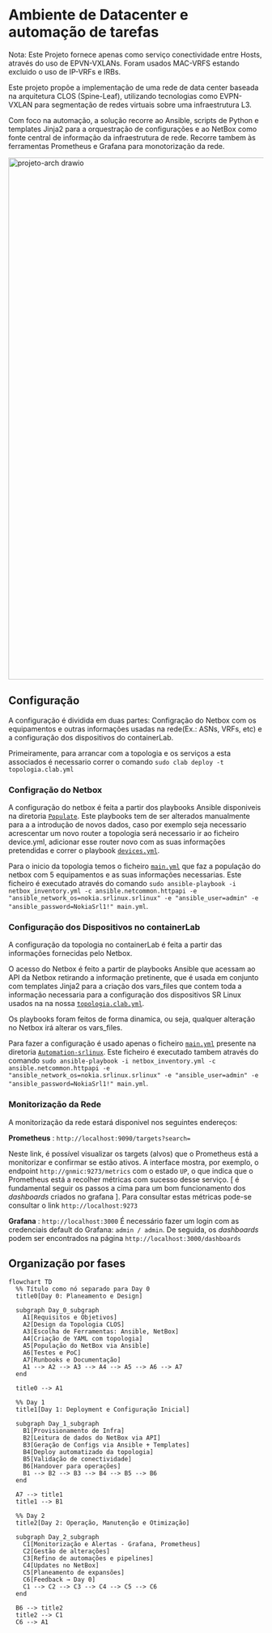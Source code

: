 # Ambiente de Datacenter e automação de tarefas

Nota: Este Projeto fornece apenas como serviço conectividade entre Hosts, através do uso de EPVN-VXLANs. Foram usados MAC-VRFS estando excluido o uso de IP-VRFs e IRBs.

Este projeto propõe a implementação de uma rede de data center baseada na arquitetura CLOS (Spine-Leaf), utilizando tecnologias como EVPN-VXLAN para segmentação de redes virtuais sobre uma infraestrutura L3.

Com foco na automação, a solução recorre ao Ansible, scripts de Python e templates Jinja2 para a orquestração de configurações e ao NetBox como fonte central de informação da infraestrutura de rede. Recorre tambem às ferramentas Prometheus e Grafana para monotorização da rede.

<img width="2000" height="1031" alt="projeto-arch drawio" src="https://github.com/user-attachments/assets/fd65e6b2-bd25-4dc9-bd2b-92e5ef045b47" />

## Configuração

A configuração é dividida em duas partes: Configração do Netbox com os equipamentos e outras informações usadas na rede(Ex.: ASNs, VRFs, etc) e a configuração dos dispositivos do containerLab.

Primeiramente, para arrancar com a topologia e os serviços a esta associados é necessario correr o comando ```sudo clab deploy -t topologia.clab.yml```

###  Configração do Netbox

A configuração do netbox é feita a partir dos playbooks Ansible disponiveis na diretoria [`Populate`](/Populate). Este playbooks tem de ser alterados manualmente para a a introdução de novos dados, caso por exemplo seja necessario acrescentar um novo router a topologia será necessario ir ao ficheiro device.yml, adicionar esse router novo com as suas informações pretendidas e correr o playbook [`devices.yml`](/Populate/devices.yml).

Para o inicio da topologia temos o ficheiro [`main.yml`](/Populate/main.yml) que faz a população do netbox com 5 equipamentos e as suas informações necessarias.
Este ficheiro é executado através do comando ```sudo ansible-playbook -i netbox_inventory.yml -c ansible.netcommon.httpapi -e "ansible_network_os=nokia.srlinux.srlinux" -e "ansible_user=admin" -e "ansible_password=NokiaSrl1!" main.yml```.

### Configuração dos Dispositivos no containerLab

A configuração da topologia no containerLab é feita a partir das informações fornecidas pelo Netbox.

O acesso do Netbox é feito a partir de playbooks Ansible que acessam ao API da Netbox retirando a informação pretinente, que é usada em conjunto com templates Jinja2 para a criação dos vars_files que contem toda a informação necessaria para a configuração dos dispositivos SR Linux usados na na nossa [`topologia.clab.yml`](topologia.clab.yml).

Os playbooks foram feitos de forma dinamica, ou seja, qualquer alteração no Netbox irá alterar os vars_files.

Para fazer a configuração é usado apenas o ficheiro [`main.yml`](/Automation-srlinux/main.yml) presente na diretoria [`Automation-srlinux`](/Automation-srlinux).
Este ficheiro é executado tambem através do comando ```sudo ansible-playbook -i netbox_inventory.yml -c ansible.netcommon.httpapi -e "ansible_network_os=nokia.srlinux.srlinux" -e "ansible_user=admin" -e "ansible_password=NokiaSrl1!" main.yml```.

### Monitorização da Rede

A monitorização da rede estará disponivel nos seguintes endereços:

**Prometheus** : ```http://localhost:9090/targets?search=```

  Neste link, é possível visualizar os targets (alvos) que o Prometheus está a monitorizar e confirmar se estão ativos. A interface mostra, por exemplo, o endpoint ```http://gnmic:9273/metrics``` com o estado ```UP```, o que indica que o Prometheus está a recolher métricas com sucesso desse serviço.
 [ é fundamental seguir os passos a cima para um bom funcionamento dos _dashboards_ criados no grafana ].
 Para consultar estas métricas pode-se consultar o link ```http://localhost:9273```

**Grafana** : ```http://localhost:3000```
  É necessário fazer um login com as credenciais default do Grafana: ```admin / admin```.
  De seguida, os _dashboards_ podem ser encontrados na página ```http://localhost:3000/dashboards```

## Organização por fases

```mermaid
flowchart TD
  %% Título como nó separado para Day 0
  title0[Day 0: Planeamento e Design]

  subgraph Day_0_subgraph
    A1[Requisitos e Objetivos]
    A2[Design da Topologia CLOS]
    A3[Escolha de Ferramentas: Ansible, NetBox]
    A4[Criação de YAML com topologia]
    A5[População do NetBox via Ansible]
    A6[Testes e PoC]
    A7[Runbooks e Documentação]
    A1 --> A2 --> A3 --> A4 --> A5 --> A6 --> A7
  end

  title0 --> A1

  %% Day 1
  title1[Day 1: Deployment e Configuração Inicial]

  subgraph Day_1_subgraph
    B1[Provisionamento de Infra]
    B2[Leitura de dados do NetBox via API]
    B3[Geração de Configs via Ansible + Templates]
    B4[Deploy automatizado da topologia]
    B5[Validação de conectividade]
    B6[Handover para operações]
    B1 --> B2 --> B3 --> B4 --> B5 --> B6
  end

  A7 --> title1
  title1 --> B1

  %% Day 2
  title2[Day 2: Operação, Manutenção e Otimização]

  subgraph Day_2_subgraph
    C1[Monitorização e Alertas - Grafana, Prometheus]
    C2[Gestão de alterações]
    C3[Refino de automações e pipelines]
    C4[Updates no NetBox]
    C5[Planeamento de expansões]
    C6[Feedback → Day 0]
    C1 --> C2 --> C3 --> C4 --> C5 --> C6
  end

  B6 --> title2
  title2 --> C1
  C6 --> A1

```


